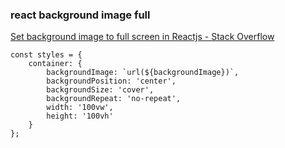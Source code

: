 ###  react background image full


[Set background image to full screen in Reactjs - Stack Overflow](https://stackoverflow.com/questions/48288176/set-background-image-to-full-screen-in-reactjs/50769188 "Set background image to full screen in Reactjs - Stack Overflow")


 

```
const styles = {
    container: {
        backgroundImage: `url(${backgroundImage})`,
        backgroundPosition: 'center',
        backgroundSize: 'cover',
        backgroundRepeat: 'no-repeat',
        width: '100vw',
        height: '100vh'
    }
};
```
